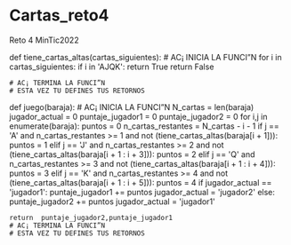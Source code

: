 # Cartas_reto4
Reto 4 MinTic2022



def tiene_cartas_altas(cartas_siguientes):
    # AC¡ INICIA LA FUNCI”N
    for i in cartas_siguientes:
        if i in 'AJQK':
          return True
    return False
    
    # AC¡ TERMINA LA FUNCI”N
    # ESTA VEZ TU DEFINES TUS RETORNOS

def juego(baraja):
    # AC¡ INICIA LA FUNCI”N
    N_cartas = len(baraja)
    jugador_actual = 0
    puntaje_jugador1 = 0
    puntaje_jugador2 = 0
    for i,j in enumerate(baraja):
        puntos = 0
        n_cartas_restantes = N_cartas - i - 1
        if j == 'A' and n_cartas_restantes >= 1 and not (tiene_cartas_altas(baraja[i + 1])):
          puntos = 1
        elif j == 'J' and n_cartas_restantes >= 2 and not (tiene_cartas_altas(baraja[i + 1 : i + 3])):
          puntos = 2
        elif j == 'Q' and n_cartas_restantes >= 3 and not (tiene_cartas_altas(baraja[i + 1 : i + 4])):
          puntos = 3
        elif j == 'K' and n_cartas_restantes >= 4 and not (tiene_cartas_altas(baraja[i + 1 : i + 5])):
          puntos = 4
        if jugador_actual == 'jugador1':
          puntaje_jugador1 += puntos
          jugador_actual = 'jugador2'
        else:
          puntaje_jugador2 += puntos
          jugador_actual = 'jugador1'
          
    return  puntaje_jugador2,puntaje_jugador1
    # AC¡ TERMINA LA FUNCI”N
    # ESTA VEZ TU DEFINES TUS RETORNOS

